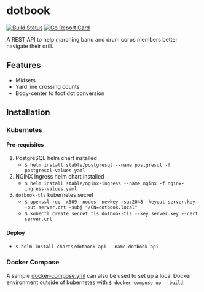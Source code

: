 # dotbook

[![Build Status](https://travis-ci.org/nojnhuh/dotbook.svg?branch=development)](https://travis-ci.org/nojnhuh/dotbook)
[![Go Report Card](https://goreportcard.com/badge/github.com/nojnhuh/dotbook)](https://goreportcard.com/report/github.com/nojnhuh/dotbook)

A REST API to help marching band and drum corps members better navigate their drill.

## Features
- Midsets
- Yard line crossing counts
- Body-center to foot dot conversion



## Installation

### Kubernetes

#### Pre-requisites

1. PostgreSQL helm chart installed
	- `$ helm install stable/postgresql --name postgresql -f postgresql-values.yaml`
1. NGINX Ingress helm chart installed
	- `$ helm install stable/nginx-ingress --name nginx -f nginx-ingress-values.yaml`
1. `dotbook-tls` kubernetes secret
	- `$ openssl req -x509 -nodes -newkey rsa:2048 -keyout server.key -out server.crt -subj "/CN=dotbook.local"`
	- `$ kubectl create secret tls dotbook-tls --key server.key --cert server.crt`

#### Deploy
- `$ helm install charts/dotbook-api --name dotbook-api`

### Docker Compose

A sample [docker-compose.yml](docker-compose.yml) can also be used to set up a local Docker environment outside of kubernetes with `$ docker-compose up --build`.

